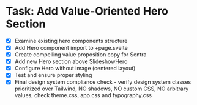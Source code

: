 # Task: Add Value-Oriented Hero Section

- [x] Examine existing hero components structure
- [x] Add Hero component import to +page.svelte
- [x] Create compelling value proposition copy for Sentra
- [x] Add new Hero section above SlideshowHero
- [x] Configure Hero without image (centered layout)
- [x] Test and ensure proper styling
- [x] Final design system compliance check - verify design system classes prioritized over Tailwind, NO shadows, NO custom CSS, NO arbitrary values, check theme.css, app.css and typography.css